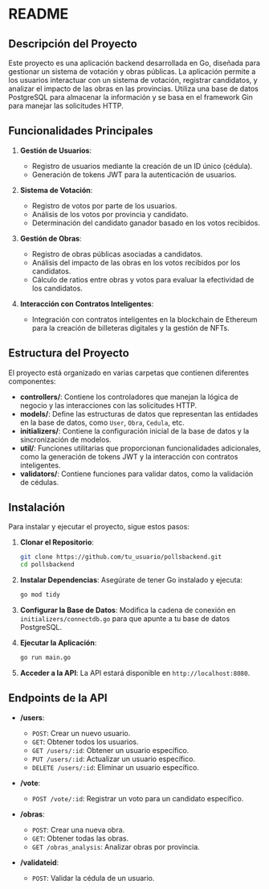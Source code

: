# README

## Descripción del Proyecto

Este proyecto es una aplicación backend desarrollada en Go, diseñada para gestionar un sistema de votación y obras públicas. La aplicación permite a los usuarios interactuar con un sistema de votación, registrar candidatos, y analizar el impacto de las obras en las provincias. Utiliza una base de datos PostgreSQL para almacenar la información y se basa en el framework Gin para manejar las solicitudes HTTP.

## Funcionalidades Principales

1. **Gestión de Usuarios**: 
   - Registro de usuarios mediante la creación de un ID único (cédula).
   - Generación de tokens JWT para la autenticación de usuarios.

2. **Sistema de Votación**:
   - Registro de votos por parte de los usuarios.
   - Análisis de los votos por provincia y candidato.
   - Determinación del candidato ganador basado en los votos recibidos.

3. **Gestión de Obras**:
   - Registro de obras públicas asociadas a candidatos.
   - Análisis del impacto de las obras en los votos recibidos por los candidatos.
   - Cálculo de ratios entre obras y votos para evaluar la efectividad de los candidatos.

4. **Interacción con Contratos Inteligentes**:
   - Integración con contratos inteligentes en la blockchain de Ethereum para la creación de billeteras digitales y la gestión de NFTs.

## Estructura del Proyecto

El proyecto está organizado en varias carpetas que contienen diferentes componentes:

- **controllers/**: Contiene los controladores que manejan la lógica de negocio y las interacciones con las solicitudes HTTP.
- **models/**: Define las estructuras de datos que representan las entidades en la base de datos, como `User`, `Obra`, `Cedula`, etc.
- **initializers/**: Contiene la configuración inicial de la base de datos y la sincronización de modelos.
- **util/**: Funciones utilitarias que proporcionan funcionalidades adicionales, como la generación de tokens JWT y la interacción con contratos inteligentes.
- **validators/**: Contiene funciones para validar datos, como la validación de cédulas.

## Instalación

Para instalar y ejecutar el proyecto, sigue estos pasos:

1. **Clonar el Repositorio**:
   ```bash
   git clone https://github.com/tu_usuario/pollsbackend.git
   cd pollsbackend
   ```

2. **Instalar Dependencias**:
   Asegúrate de tener Go instalado y ejecuta:
   ```bash
   go mod tidy
   ```

3. **Configurar la Base de Datos**:
   Modifica la cadena de conexión en `initializers/connectdb.go` para que apunte a tu base de datos PostgreSQL.

4. **Ejecutar la Aplicación**:
   ```bash
   go run main.go
   ```

5. **Acceder a la API**:
   La API estará disponible en `http://localhost:8080`.

## Endpoints de la API

- **/users**: 
  - `POST`: Crear un nuevo usuario.
  - `GET`: Obtener todos los usuarios.
  - `GET /users/:id`: Obtener un usuario específico.
  - `PUT /users/:id`: Actualizar un usuario específico.
  - `DELETE /users/:id`: Eliminar un usuario específico.

- **/vote**: 
  - `POST /vote/:id`: Registrar un voto para un candidato específico.

- **/obras**: 
  - `POST`: Crear una nueva obra.
  - `GET`: Obtener todas las obras.
  - `GET /obras_analysis`: Analizar obras por provincia.

- **/validateid**: 
  - `POST`: Validar la cédula de un usuario.




